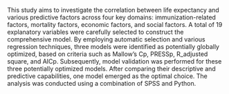 This study aims to investigate the correlation between life expectancy and various predictive factors across four key domains: immunization-related factors, mortality factors, economic factors, and social factors. 
A total of 19 explanatory variables were carefully selected to construct the comprehensive model. By employing automatic selection and various regression techniques, three models were identified as potentially globally optimized, based on criteria such as Mallow’s Cp, PRESSp, R_adjusted square, and AICp. 
Subsequently, model validation was performed for these three potentially optimized models. After comparing their descriptive and predictive capabilities, one model emerged as the optimal choice. 
The analysis was conducted using a combination of SPSS and Python.
